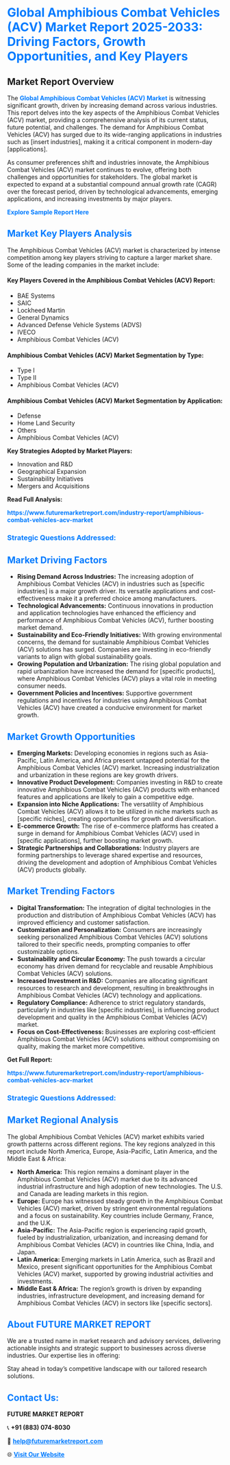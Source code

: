 <h1 style="color: #007BFF;">Global Amphibious Combat Vehicles (ACV) Market Report 2025-2033: Driving Factors, Growth Opportunities, and Key Players</h1>

<section id="overview">
<h2>Market Report Overview</h2>
<p>The <a href="https://www.futuremarketreport.com/industry-report/amphibious-combat-vehicles-acv-market" style="color: #007BFF; text-decoration: none;"><strong>Global Amphibious Combat Vehicles (ACV) Market</strong></a> is witnessing significant growth, driven by increasing demand across various industries. This report delves into the key aspects of the Amphibious Combat Vehicles (ACV) market, providing a comprehensive analysis of its current status, future potential, and challenges. The demand for Amphibious Combat Vehicles (ACV) has surged due to its wide-ranging applications in industries such as [insert industries], making it a critical component in modern-day [applications].</p>
<p>As consumer preferences shift and industries innovate, the Amphibious Combat Vehicles (ACV) market continues to evolve, offering both challenges and opportunities for stakeholders. The global market is expected to expand at a substantial compound annual growth rate (CAGR) over the forecast period, driven by technological advancements, emerging applications, and increasing investments by major players.</p>
</section>

<section id="overview">
<p><a href="https://www.futuremarketreport.com/request-sample/reportId=99865" style="color: #007BFF; text-decoration: none;"><strong>Explore Sample Report Here</strong></a></p>
</section>

<section id="key-players">
<h2 style="color: #007BFF;">Market Key Players Analysis</h2>
<p>The Amphibious Combat Vehicles (ACV) market is characterized by intense competition among key players striving to capture a larger market share. Some of the leading companies in the market include:</p>
<h4>Key Players Covered in the Amphibious Combat Vehicles (ACV) Report:</h4>
<ul><li>BAE Systems</li><li>SAIC</li><li>Lockheed Martin</li><li>General Dynamics</li><li>Advanced Defense Vehicle Systems (ADVS)</li><li>IVECO</li><li>Amphibious Combat Vehicles (ACV)</li></ul>
<h4>Amphibious Combat Vehicles (ACV) Market Segmentation by Type:</h4>
<ul><li>Type I</li><li>Type II</li><li>Amphibious Combat Vehicles (ACV)</li></ul>

<h4>Amphibious Combat Vehicles (ACV) Market Segmentation by Application:</h4>
<ul><li>Defense</li><li>Home Land Security</li><li>Others</li><li>Amphibious Combat Vehicles (ACV)</li></ul>
<p><strong>Key Strategies Adopted by Market Players:</strong></p>
<ul>
<li>Innovation and R&D</li>
<li>Geographical Expansion</li>
<li>Sustainability Initiatives</li>
<li>Mergers and Acquisitions</li>
</ul>
</section>

<section>
<p><strong>Read Full Analysis: </strong></p><a href="https://www.futuremarketreport.com/industry-report/amphibious-combat-vehicles-acv-market" style="color: #007BFF; text-decoration: none;"><strong>https://www.futuremarketreport.com/industry-report/amphibious-combat-vehicles-acv-market</strong></a>
<h3 style="color: #007BFF;">Strategic Questions Addressed:</h3>
</section>

<section id="driving-factors">
<h2 style="color: #007BFF;">Market Driving Factors</h2>
<ul>
<li><strong>Rising Demand Across Industries:</strong> The increasing adoption of Amphibious Combat Vehicles (ACV) in industries such as [specific industries] is a major growth driver. Its versatile applications and cost-effectiveness make it a preferred choice among manufacturers.</li>
<li><strong>Technological Advancements:</strong> Continuous innovations in production and application technologies have enhanced the efficiency and performance of Amphibious Combat Vehicles (ACV), further boosting market demand.</li>
<li><strong>Sustainability and Eco-Friendly Initiatives:</strong> With growing environmental concerns, the demand for sustainable Amphibious Combat Vehicles (ACV) solutions has surged. Companies are investing in eco-friendly variants to align with global sustainability goals.</li>
<li><strong>Growing Population and Urbanization:</strong> The rising global population and rapid urbanization have increased the demand for [specific products], where Amphibious Combat Vehicles (ACV) plays a vital role in meeting consumer needs.</li>
<li><strong>Government Policies and Incentives:</strong> Supportive government regulations and incentives for industries using Amphibious Combat Vehicles (ACV) have created a conducive environment for market growth.</li>
</ul>
</section>

<section id="growth-opportunities">
<h2 style="color: #007BFF;">Market Growth Opportunities</h2>
<ul>
<li><strong>Emerging Markets:</strong> Developing economies in regions such as Asia-Pacific, Latin America, and Africa present untapped potential for the Amphibious Combat Vehicles (ACV) market. Increasing industrialization and urbanization in these regions are key growth drivers.</li>
<li><strong>Innovative Product Development:</strong> Companies investing in R&D to create innovative Amphibious Combat Vehicles (ACV) products with enhanced features and applications are likely to gain a competitive edge.</li>
<li><strong>Expansion into Niche Applications:</strong> The versatility of Amphibious Combat Vehicles (ACV) allows it to be utilized in niche markets such as [specific niches], creating opportunities for growth and diversification.</li>
<li><strong>E-commerce Growth:</strong> The rise of e-commerce platforms has created a surge in demand for Amphibious Combat Vehicles (ACV) used in [specific applications], further boosting market growth.</li>
<li><strong>Strategic Partnerships and Collaborations:</strong> Industry players are forming partnerships to leverage shared expertise and resources, driving the development and adoption of Amphibious Combat Vehicles (ACV) products globally.</li>
</ul>
</section>

<section id="trending-factors">
<h2 style="color: #007BFF;">Market Trending Factors</h2>
<ul>
<li><strong>Digital Transformation:</strong> The integration of digital technologies in the production and distribution of Amphibious Combat Vehicles (ACV) has improved efficiency and customer satisfaction.</li>
<li><strong>Customization and Personalization:</strong> Consumers are increasingly seeking personalized Amphibious Combat Vehicles (ACV) solutions tailored to their specific needs, prompting companies to offer customizable options.</li>
<li><strong>Sustainability and Circular Economy:</strong> The push towards a circular economy has driven demand for recyclable and reusable Amphibious Combat Vehicles (ACV) solutions.</li>
<li><strong>Increased Investment in R&D:</strong> Companies are allocating significant resources to research and development, resulting in breakthroughs in Amphibious Combat Vehicles (ACV) technology and applications.</li>
<li><strong>Regulatory Compliance:</strong> Adherence to strict regulatory standards, particularly in industries like [specific industries], is influencing product development and quality in the Amphibious Combat Vehicles (ACV) market.</li>
<li><strong>Focus on Cost-Effectiveness:</strong> Businesses are exploring cost-efficient Amphibious Combat Vehicles (ACV) solutions without compromising on quality, making the market more competitive.</li>
</ul>
</section>

<section>
<p><strong>Get Full Report: </strong></p><a href="https://www.futuremarketreport.com/industry-report/amphibious-combat-vehicles-acv-market" style="color: #007BFF; text-decoration: none;"><strong>https://www.futuremarketreport.com/industry-report/amphibious-combat-vehicles-acv-market</strong></a>
<h3 style="color: #007BFF;">Strategic Questions Addressed:</h3>
</section>


<section id="regional-analysis">
<h2 style="color: #007BFF;">Market Regional Analysis</h2>
<p>The global Amphibious Combat Vehicles (ACV) market exhibits varied growth patterns across different regions. The key regions analyzed in this report include North America, Europe, Asia-Pacific, Latin America, and the Middle East & Africa:</p>
<ul>
<li><strong>North America:</strong> This region remains a dominant player in the Amphibious Combat Vehicles (ACV) market due to its advanced industrial infrastructure and high adoption of new technologies. The U.S. and Canada are leading markets in this region.</li>
<li><strong>Europe:</strong> Europe has witnessed steady growth in the Amphibious Combat Vehicles (ACV) market, driven by stringent environmental regulations and a focus on sustainability. Key countries include Germany, France, and the U.K.</li>
<li><strong>Asia-Pacific:</strong> The Asia-Pacific region is experiencing rapid growth, fueled by industrialization, urbanization, and increasing demand for Amphibious Combat Vehicles (ACV) in countries like China, India, and Japan.</li>
<li><strong>Latin America:</strong> Emerging markets in Latin America, such as Brazil and Mexico, present significant opportunities for the Amphibious Combat Vehicles (ACV) market, supported by growing industrial activities and investments.</li>
<li><strong>Middle East & Africa:</strong> The region’s growth is driven by expanding industries, infrastructure development, and increasing demand for Amphibious Combat Vehicles (ACV) in sectors like [specific sectors].</li>
</ul>
</section>

<footer>
<h2 style="color: #007BFF;">About FUTURE MARKET REPORT</h2>
<p>We are a trusted name in market research and advisory services, delivering actionable insights and strategic support to businesses across diverse industries. Our expertise lies in offering:</p>

<p>Stay ahead in today’s competitive landscape with our tailored research solutions.</p>

<h2 style="color: #007BFF;">Contact Us:</h2>
<p><strong>FUTURE MARKET REPORT</strong></p>
<p>📞 <strong>+91 (883) 074-8030</strong></p>
<p>📧 <strong><a href="mailto:help@futuremarketreport.com" style="color: #007BFF;">help@futuremarketreport.com</a></strong></p>
<p>🌐 <strong><a href="https://www.futuremarketreport.com/" style="color: #007BFF;">Visit Our Website</a></strong></p>
</footer>